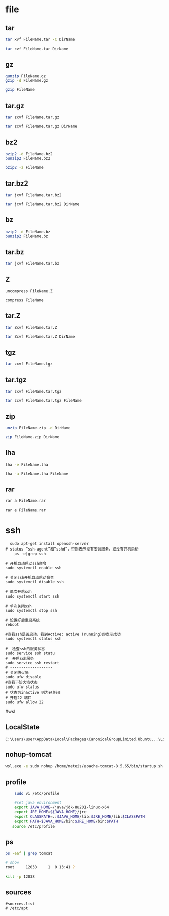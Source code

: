 # file
## tar
```bash
tar xvf FileName.tar -C DirName

tar cvf FileName.tar DirName
```
## gz
```bash
gunzip FileName.gz
gzip -d FileName.gz

gzip FileName
```

## tar.gz
```bash
tar zxvf FileName.tar.gz

tar zcvf FileName.tar.gz DirName

```
## bz2
```bash
bzip2 -d FileName.bz2
bunzip2 FileName.bz2

bzip2 -z FileName

```
## tar.bz2
```bash
tar jxvf FileName.tar.bz2

tar jcvf FileName.tar.bz2 DirName

```
## bz
```bash
bzip2 -d FileName.bz
bunzip2 FileName.bz

```
## tar.bz
```bash
tar jxvf FileName.tar.bz

```
## Z
```bash
uncompress FileName.Z

compress FileName

```
## tar.Z
```bash
tar Zxvf FileName.tar.Z

tar Zcvf FileName.tar.Z DirName

```
## tgz
```bash
tar zxvf FileName.tgz
```

## tar.tgz
```bash
tar zxvf FileName.tar.tgz

tar zcvf FileName.tar.tgz FileName

```
## zip
```bash
unzip FileName.zip -d DirName

zip FileName.zip DirName
```

## lha
```bash
lha -e FileName.lha

lha -a FileName.lha FileName
```

## rar
```bash
rar a FileName.rar

rar e FileName.rar      
```


# ssh
```
  sudo apt-get install openssh-server
# status “ssh-agent”和“sshd”，否则表示没有安装服务，或没有开机启动
    ps -e|grep ssh
    
# 开机自动启动ssh命令
sudo systemctl enable ssh

# 关闭ssh开机自动启动命令
sudo systemctl disable ssh

# 单次开启ssh
sudo systemctl start ssh

# 单次关闭ssh
sudo systemctl stop ssh

# 设置好后重启系统
reboot

#查看ssh是否启动，看到Active: active (running)即表示成功
sudo systemctl status ssh

#  检查ssh的服务状态
sudo service ssh statu
#  开启ssh服务   
sudo service ssh restart
# -------------------
# 关闭防火墙
sudo ufw disable 
#查看下防火墙状态
sudo ufw status 
# 状态为inactive 则为已关闭
# 开启22 端口
sudo ufw allow 22
```

#wsl
## LocalState
```
C:\Users\user\AppData\Local\Packages\CanonicalGroupLimited.Ubuntu...\LocalState\rootfs
```

## nohup-tomcat
```bash
wsl.exe -e sudo nohup /home/meteis/apache-tomcat-8.5.65/bin/startup.sh &
```
## profile
```bash
	sudo vi /etc/profile

	#set java environment
	export JAVA_HOME=/java/jdk-8u201-linux-x64
	export JRE_HOME=${JAVA_HOME}/jre
	export CLASSPATH=.:$JAVA_HOME/lib:$JRE_HOME/lib:$CLASSPATH
	export PATH=$JAVA_HOME/bin:$JRE_HOME/bin:$PATH
   source /etc/profile
```

## ps
```bash
ps -eaf | grep tomcat

# show
root     12038     1  0 13:41 ?  

kill -p 12038 

```

## sources

```
#sources.list 
# /etc/apt 
```

